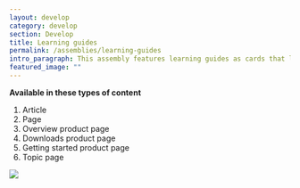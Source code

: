 ```yaml
---
layout: develop
category: develop
section: Develop
title: Learning guides
permalink: /assemblies/learning-guides
intro_paragraph: This assembly features learning guides as cards that link to the full learning guide connection. A title and description can be added above the cards and a CTA may be added below.
featured_image: ""
---
```

**Available in these types of content**

1. Article
2. Page
3. Overview product page
4. Downloads product page
5. Getting started product page
6. Topic page

![](/design-manual/assets/uploads/learning-guides-example.png)
